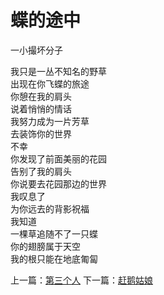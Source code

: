 # 蝶的途中
一小撮坏分子

我只是一丛不知名的野草\
出现在你飞蝶的旅途\
你憩在我的肩头\
说着悄悄的情话\
我努力成为一片芳草\
去装饰你的世界\
不幸\
你发现了前面美丽的花园\
告别了我的肩头\
你说要去花园那边的世界\
我叹息了\
为你远去的背影祝福\
我知道\
一棵草追随不了一只蝶\
你的翅膀属于天空\
我的根只能在地底匍匐



上一篇：[第三个人](efcb46fc279748baabd63c4d33b76865.md)  下一篇：[赶鹅姑娘](b1f7506e6145463baa272ca04aeb2ddc.md)
